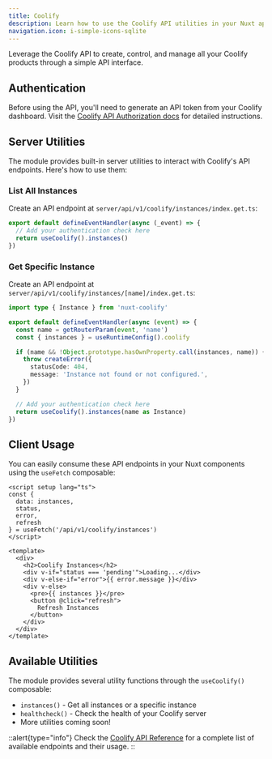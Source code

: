 ```yaml
---
title: Coolify
description: Learn how to use the Coolify API utilities in your Nuxt application.
navigation.icon: i-simple-icons-sqlite
---
```


Leverage the Coolify API to create, control, and manage all your Coolify products through a simple API interface.

## Authentication

Before using the API, you'll need to generate an API token from your Coolify dashboard. Visit the [Coolify API Authorization docs](https://coolify.io/docs/api-reference/authorization) for detailed instructions.

## Server Utilities

The module provides built-in server utilities to interact with Coolify's API endpoints. Here's how to use them:

### List All Instances

Create an API endpoint at `server/api/v1/coolify/instances/index.get.ts`:

```ts
export default defineEventHandler(async (_event) => {
  // Add your authentication check here
  return useCoolify().instances()
})
```

### Get Specific Instance

Create an API endpoint at `server/api/v1/coolify/instances/[name]/index.get.ts`:

```ts
import type { Instance } from 'nuxt-coolify'

export default defineEventHandler(async (event) => {
  const name = getRouterParam(event, 'name')
  const { instances } = useRuntimeConfig().coolify

  if (name && !Object.prototype.hasOwnProperty.call(instances, name)) {
    throw createError({
      statusCode: 404,
      message: 'Instance not found or not configured.',
    })
  }

  // Add your authentication check here
  return useCoolify().instances(name as Instance)
})
```

## Client Usage

You can easily consume these API endpoints in your Nuxt components using the `useFetch` composable:

```vue
<script setup lang="ts">
const { 
  data: instances, 
  status, 
  error, 
  refresh 
} = useFetch('/api/v1/coolify/instances')
</script>

<template>
  <div>
    <h2>Coolify Instances</h2>
    <div v-if="status === 'pending'">Loading...</div>
    <div v-else-if="error">{{ error.message }}</div>
    <div v-else>
      <pre>{{ instances }}</pre>
      <button @click="refresh">
        Refresh Instances
      </button>
    </div>
  </div>
</template>
```

## Available Utilities

The module provides several utility functions through the `useCoolify()` composable:

- `instances()` - Get all instances or a specific instance
- `healthcheck()` - Check the health of your Coolify server
- More utilities coming soon!

::alert{type="info"}
Check the [Coolify API Reference](https://coolify.io/docs/api-reference) for a complete list of available endpoints and their usage.
:: 